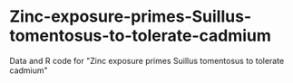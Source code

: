 # Zinc-exposure-primes-Suillus-tomentosus-to-tolerate-cadmium
Data and R code for "Zinc exposure primes Suillus tomentosus to tolerate cadmium"
